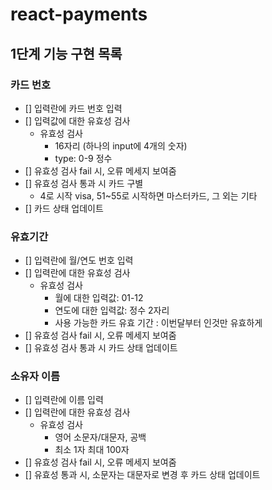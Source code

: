 # react-payments

## 1단계 기능 구현 목록

### 카드 번호

- [] 입력란에 카드 번호 입력
- [] 입력값에 대한 유효성 검사
  - 유효성 검사
    - 16자리 (하나의 input에 4개의 숫자)
    - type: 0-9 정수
- [] 유효성 검사 fail 시, 오류 메세지 보여줌
- [] 유효성 검사 통과 시 카드 구별
  - 4로 시작 visa, 51~55로 시작하면 마스터카드, 그 외는 기타
- [] 카드 상태 업데이트

### 유효기간

- [] 입력란에 월/연도 번호 입력
- [] 입력란에 대한 유효성 검사
  - 유효성 검사
    - 월에 대한 입력값: 01-12
    - 연도에 대한 입력값: 정수 2자리
    - 사용 가능한 카드 유효 기간 : 이번달부터 인것만 유효하게
- [] 유효성 검사 fail 시, 오류 메세지 보여줌
- [] 유효성 검사 통과 시 카드 상태 업데이트

### 소유자 이름

- [] 입력란에 이름 입력
- [] 입력란에 대한 유효성 검사
  - 유효성 검사
    - 영어 소문자/대문자, 공백
    - 최소 1자 최대 100자
- [] 유효성 검사 fail 시, 오류 메세지 보여줌
- [] 유효성 통과 시, 소문자는 대문자로 변경 후 카드 상태 업데이트
